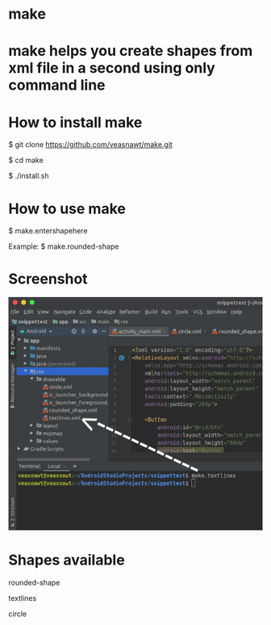 # make

# make helps you create shapes from xml file in a second using only command line

# How to install make

$ git clone https://github.com/veasnawt/make.git

$ cd make

$ ./install.sh

# How to use make

$ make.entershapehere
  
  Example: 
  $ make.rounded-shape
  
# Screenshot

![Screenshot](/images/screenshot.jpg)

# Shapes available
rounded-shape

textlines

circle
